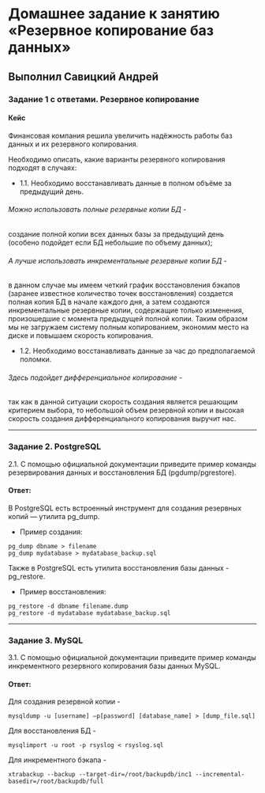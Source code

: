 # Домашнее задание к занятию «Резервное копирование баз данных»

## Выполнил Савицкий Андрей

### Задание 1 с ответами. Резервное копирование

#### Кейс
Финансовая компания решила увеличить надёжность работы баз данных и их резервного копирования. 

Необходимо описать, какие варианты резервного копирования подходят в случаях: 

- 1.1. Необходимо восстанавливать данные в полном объёме за предыдущий день.
###### Можно использовать полные резервные копии БД - 
 создание полной копии всех данных базы за предыдущий день (особено подойдет если БД небольшие по объему данных);
###### А лучше использовать инкрементальные резервные копии БД - 
 в данном случае мы имеем четкий график восстановления бэкапов (заранее известное количество точек восстановления) создается полная копия БД в начале каждого дня, а затем создаются инкрементальные резервные копии, содержащие только изменения, произошедшие с момента предыдущей полной копии. Таким образом мы не загружаем систему полным копированием, экономим место на диске и повышаем скорость копирования. 
- 1.2. Необходимо восстанавливать данные за час до предполагаемой поломки.
###### Здесь подойдет дифференциальное копирование - 
 так как в данной ситуации скорость создания является решающим критерием выбора, то небольшой объем резервной копии и высокая скорость создания дифференциального копирования выручит нас. 

---

### Задание 2. PostgreSQL

2.1. С помощью официальной документации приведите пример команды резервирования данных и восстановления БД (pgdump/pgrestore).

#### Ответ:
В PostgreSQL есть встроенный инструмент для создания резервных копий — утилита pg_dump. 
- Пример создания:
````
pg_dump dbname > filename
pg_dump mydatabase > mydatabase_backup.sql
````
Также в PostgreSQL есть утилита восстановления базы данных - pg_restore. 
- Пример восстановления:
````
pg_restore -d dbname filename.dump
pg_restore -d mydatabase mydatabase_backup.sql
````

---

### Задание 3. MySQL

3.1. С помощью официальной документации приведите пример команды инкрементного резервного копирования базы данных MySQL. 

#### Ответ:
Для создания резервной копии - 
````
mysqldump -u [username] –p[password] [database_name] > [dump_file.sql]
```` 
Для восстановления БД - 
````
mysqlimport -u root -p rsyslog < rsyslog.sql
````
Для инкрементного бэкапа - 
````
xtrabackup --backup --target-dir=/root/backupdb/inc1 --incremental-basedir=/root/backupdb/full
````

